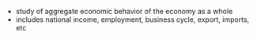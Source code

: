 - study of aggregate economic behavior of the economy as a whole
- includes national income, employment, business cycle, export, imports, etc

